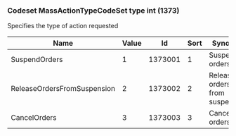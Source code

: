 ### Codeset MassActionTypeCodeSet type int (1373)

Specifies the type of action requested

| Name                        | Value | Id      | Sort | Synopsis                       |
|-----------------------------|-------|---------|------|--------------------------------|
| SuspendOrders               | 1     | 1373001 | 1    | Suspend orders                 |
| ReleaseOrdersFromSuspension | 2     | 1373002 | 2    | Release orders from suspension |
| CancelOrders                | 3     | 1373003 | 3    | Cancel orders                  |

